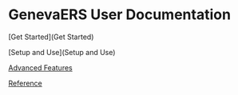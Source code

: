 

# GenevaERS User Documentation

[Get Started](Get Started)

[Setup and Use](Setup and Use)

[Advanced Features](AdvancedFeatures)

[Reference](Reference)
